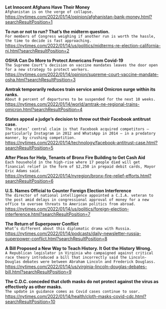 **Let Innocent Afghans Have Their Money**\
`Afghanistan is on the verge of collapse. `\
https://nytimes.com/2022/01/14/opinion/afghanistan-bank-money.html?searchResultPosition=1

**To run or not to run? That’s the midterm question.**\
`For members of Congress weighing if another run is worth the hassle, the time to decide is fast approaching.`\
https://nytimes.com/2022/01/14/us/politics/midterms-re-election-california-nj.html?searchResultPosition=2

**OSHA Can Do More to Protect Americans From Covid-19**\
`The Supreme Court’s decision on vaccine mandates leaves the door open for a new strategy to protect workers.`\
https://nytimes.com/2022/01/14/opinion/supreme-court-vaccine-mandate-osha.html?searchResultPosition=3

**Amtrak temporarily reduces train service amid Omicron surge within its ranks.**\
`About 8 percent of departures to be suspended for the next 10 weeks.`\
https://nytimes.com/2022/01/14/world/amtrak-ne-regional-trains-omicron.html?searchResultPosition=4

**States appeal a judge’s decision to throw out their Facebook antitrust case.**\
`The states’ central claim is that Facebook acquired competitors — particularly Instagram in 2012 and WhatsApp in 2014 — in a predatory manner, by crushing competition.`\
https://nytimes.com/2022/01/14/technology/facebook-antitrust-case.html?searchResultPosition=5

**After Pleas for Help, Tenants of Bronx Fire Building to Get Cash Aid**\
`Each household in the high-rise where 17 people died will get financial relief in the form of $2,250 in prepaid debit cards, Mayor Eric Adams said.`\
https://nytimes.com/2022/01/14/nyregion/bronx-fire-relief-efforts.html?searchResultPosition=6

**U.S. Names Official to Counter Foreign Election Interference**\
`The director of national intelligence appointed a C.I.A. veteran to the post amid delays in congressional approval of money for a new office to oversee threats to American politics from abroad.`\
https://nytimes.com/2022/01/14/us/politics/foreign-election-interference.html?searchResultPosition=7

**The Return of Superpower Conflict**\
`What’s different about this diplomatic drama with Russia.`\
https://nytimes.com/2022/01/14/podcasts/daily-newsletter-russia-superpower-conflict.html?searchResultPosition=8

**A Bill Proposed a New Way to Teach History. It Got the History Wrong.**\
`A Republican legislator in Virginia who campaigned against critical race theory introduced a bill that incorrectly said the Lincoln-Douglas debates were between Abraham Lincoln and Frederick Douglass.`\
https://nytimes.com/2022/01/14/us/virginia-lincoln-douglas-debates-bill.html?searchResultPosition=9

**The C.D.C. conceded that cloth masks do not protect against the virus as effectively as other masks.**\
`The update in guidance comes as Covid cases continue to soar.`\
https://nytimes.com/2022/01/14/health/cloth-masks-covid-cdc.html?searchResultPosition=10


